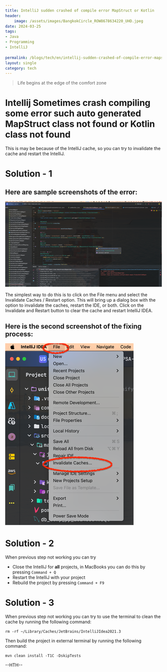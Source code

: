 ```yaml
---
title: IntelliJ sudden crashed of compile error MapStruct or Kotlin
header:
    image: /assets/images/BangkokCircle_ROW8678634220_UHD.jpeg
date: 2024-03-25
tags:
- Java
- Programming
- IntelliJ

permalink: /blogs/tech/en/intellij-sudden-crashed-of-compile-error-mapstruct
layout: single
category: tech
---
```

> Life begins at the edge of the comfort zone

# Intellij Sometimes crash compiling some error such auto generated MapStruct class not found or Kotlin class not found

This is may be because of the IntelliJ cache, so you can try to invalidate the cache and restart the IntelliJ.

# Solution - 1

## Here are sample screenshots of the error:

![img.png](/assets/images/2024/03/25/img.png)

The simplest way to do this is to click on the File menu and select the Invalidate Caches / Restart option. This will bring up a dialog box with the option to invalidate the caches, restart the IDE, or both. Click on the Invalidate and Restart button to clear the cache and restart IntelliJ IDEA.

## Here is the second screenshot of the fixing process:
![img.png](/assets/images/2024/03/25/img_1.png)

# Solution - 2
When previous step not working you can try 
- Close the IntelliJ for **all** projects, in MacBooks you can do this by pressing `Command + Q`
- Restart the IntelliJ with your project
- Rebuild the project by pressing `Command + F9`

# Solution - 3
When previous step not working you can try to use the terminal to clean the cache by running the following command:
```shell
rm -rf ~/Library/Caches/JetBrains/IntelliJIdea2021.3
```
Then build the project in external terminal by running the following command:
```shell
mvn clean install -T1C -DskipTests
``` 

--HTH--